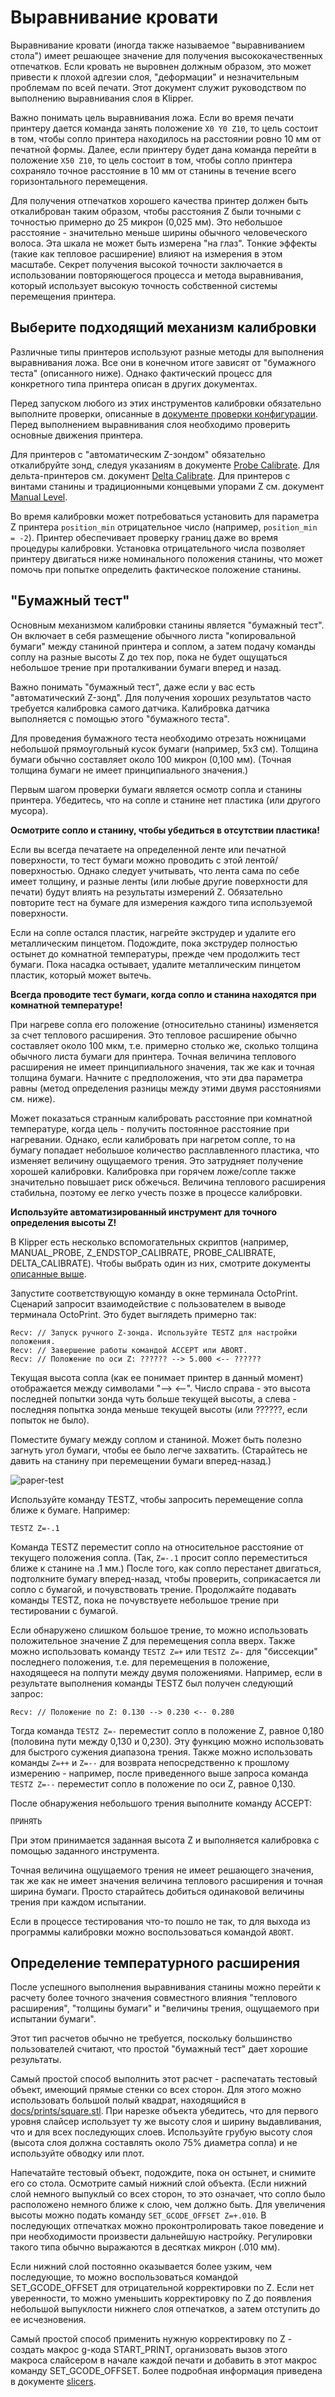 # Выравнивание кровати

Выравнивание кровати (иногда также называемое "выравниванием стола") имеет решающее значение для получения высококачественных отпечатков. Если кровать не выровнен должным образом, это может привести к плохой адгезии слоя, "деформации" и незначительным проблемам по всей печати. Этот документ служит руководством по выполнению выравнивания слоя в Klipper.

Важно понимать цель выравнивания ложа. Если во время печати принтеру дается команда занять положение `X0 Y0 Z10`, то цель состоит в том, чтобы сопло принтера находилось на расстоянии ровно 10 мм от печатной формы. Далее, если принтеру будет дана команда перейти в положение `X50 Z10`, то цель состоит в том, чтобы сопло принтера сохраняло точное расстояние в 10 мм от станины в течение всего горизонтального перемещения.

Для получения отпечатков хорошего качества принтер должен быть откалиброван таким образом, чтобы расстояния Z были точными с точностью примерно до 25 микрон (0,025 мм). Это небольшое расстояние - значительно меньше ширины обычного человеческого волоса. Эта шкала не может быть измерена "на глаз". Тонкие эффекты (такие как тепловое расширение) влияют на измерения в этом масштабе. Секрет получения высокой точности заключается в использовании повторяющегося процесса и метода выравнивания, который использует высокую точность собственной системы перемещения принтера.

## Выберите подходящий механизм калибровки

Различные типы принтеров используют разные методы для выполнения выравнивания ложа. Все они в конечном итоге зависят от "бумажного теста" (описанного ниже). Однако фактический процесс для конкретного типа принтера описан в других документах.

Перед запуском любого из этих инструментов калибровки обязательно выполните проверки, описанные в [документе проверки конфигурации](Config_checks.md). Перед выполнением выравнивания слоя необходимо проверить основные движения принтера.

Для принтеров с "автоматическим Z-зондом" обязательно откалибруйте зонд, следуя указаниям в документе [Probe Calibrate](Probe_Calibrate.md). Для дельта-принтеров см. документ [Delta Calibrate](Delta_Calibrate.md). Для принтеров с винтами станины и традиционными концевыми упорами Z см. документ [Manual Level](Manual_Level.md).

Во время калибровки может потребоваться установить для параметра Z принтера `position_min` отрицательное число (например, `position_min = -2`). Принтер обеспечивает проверку границ даже во время процедуры калибровки. Установка отрицательного числа позволяет принтеру двигаться ниже номинального положения станины, что может помочь при попытке определить фактическое положение станины.

## "Бумажный тест"

Основным механизмом калибровки станины является "бумажный тест". Он включает в себя размещение обычного листа "копировальной бумаги" между станиной принтера и соплом, а затем подачу команды соплу на разные высоты Z до тех пор, пока не будет ощущаться небольшое трение при проталкивании бумаги вперед и назад.

Важно понимать "бумажный тест", даже если у вас есть "автоматический Z-зонд". Для получения хороших результатов часто требуется калибровка самого датчика. Калибровка датчика выполняется с помощью этого "бумажного теста".

Для проведения бумажного теста необходимо отрезать ножницами небольшой прямоугольный кусок бумаги (например, 5x3 см). Толщина бумаги обычно составляет около 100 микрон (0,100 мм). (Точная толщина бумаги не имеет принципиального значения.)

Первым шагом проверки бумаги является осмотр сопла и станины принтера. Убедитесь, что на сопле и станине нет пластика (или другого мусора).

**Осмотрите сопло и станину, чтобы убедиться в отсутствии пластика!**

Если вы всегда печатаете на определенной ленте или печатной поверхности, то тест бумаги можно проводить с этой лентой/поверхностью. Однако следует учитывать, что лента сама по себе имеет толщину, и разные ленты (или любые другие поверхности для печати) будут влиять на результаты измерений Z. Обязательно повторите тест на бумаге для измерения каждого типа используемой поверхности.

Если на сопле остался пластик, нагрейте экструдер и удалите его металлическим пинцетом. Подождите, пока экструдер полностью остынет до комнатной температуры, прежде чем продолжить тест бумаги. Пока насадка остывает, удалите металлическим пинцетом пластик, который может вытечь.

**Всегда проводите тест бумаги, когда сопло и станина находятся при комнатной температуре!**

При нагреве сопла его положение (относительно станины) изменяется за счет теплового расширения. Это тепловое расширение обычно составляет около 100 мкм, т.е. примерно столько же, сколько толщина обычного листа бумаги для принтера. Точная величина теплового расширения не имеет принципиального значения, так же как и точная толщина бумаги. Начните с предположения, что эти два параметра равны (метод определения разницы между этими двумя расстояниями см. ниже).

Может показаться странным калибровать расстояние при комнатной температуре, когда цель - получить постоянное расстояние при нагревании. Однако, если калибровать при нагретом сопле, то на бумагу попадает небольшое количество расплавленного пластика, что изменяет величину ощущаемого трения. Это затрудняет получение хорошей калибровки. Калибровка при горячем ложе/сопле также значительно повышает риск обжечься. Величина теплового расширения стабильна, поэтому ее легко учесть позже в процессе калибровки.

**Используйте автоматизированный инструмент для точного определения высоты Z!**

В Klipper есть несколько вспомогательных скриптов (например, MANUAL_PROBE, Z_ENDSTOP_CALIBRATE, PROBE_CALIBRATE, DELTA_CALIBRATE). Чтобы выбрать один из них, смотрите документы [описанные выше](#choose-the-appropriate-calibration-mechanism).

Запустите соответствующую команду в окне терминала OctoPrint. Сценарий запросит взаимодействие с пользователем в выводе терминала OctoPrint. Это будет выглядеть примерно так:

```
Recv: // Запуск ручного Z-зонда. Используйте TESTZ для настройки положения.
Recv: // Завершение работы командой ACCEPT или ABORT.
Recv: // Положение по оси Z: ?????? --> 5.000 <-- ??????
```

Текущая высота сопла (как ее понимает принтер в данный момент) отображается между символами "--> <--". Число справа - это высота последней попытки зонда чуть больше текущей высоты, а слева - последняя попытка зонда меньше текущей высоты (или ??????, если попыток не было).

Поместите бумагу между соплом и станиной. Может быть полезно загнуть угол бумаги, чтобы ее было легче захватить. (Старайтесь не давить на станину при перемещении бумаги вперед-назад.)

![paper-test](img/paper-test.jpg)

Используйте команду TESTZ, чтобы запросить перемещение сопла ближе к бумаге. Например:

```
TESTZ Z=-.1
```

Команда TESTZ переместит сопло на относительное расстояние от текущего положения сопла. (Так, `Z=-.1` просит сопло переместиться ближе к станине на .1 мм.) После того, как сопло перестанет двигаться, подтолкните бумагу вперед-назад, чтобы проверить, соприкасается ли сопло с бумагой, и почувствовать трение. Продолжайте подавать команды TESTZ, пока не почувствуете небольшое трение при тестировании с бумагой.

Если обнаружено слишком большое трение, то можно использовать положительное значение Z для перемещения сопла вверх. Также можно использовать команду `TESTZ Z=+` или `TESTZ Z=-` для "биссекции" последнего положения, т.е. для перемещения в положение, находящееся на полпути между двумя положениями. Например, если в результате выполнения команды TESTZ был получен следующий запрос:

```
Recv: // Положение по Z: 0.130 --> 0.230 <-- 0.280
```

Тогда команда `TESTZ Z=-` переместит сопло в положение Z, равное 0,180 (половина пути между 0,130 и 0,230). Эту функцию можно использовать для быстрого сужения диапазона трения. Также можно использовать команды `Z=++` и `Z=--` для возврата непосредственно к прошлому измерению - например, после приведенного выше запроса команда `TESTZ Z=--` переместит сопло в положение по оси Z, равное 0,130.

После обнаружения небольшого трения выполните команду ACCEPT:

```
ПРИНЯТЬ
```

При этом принимается заданная высота Z и выполняется калибровка с помощью заданного инструмента.

Точная величина ощущаемого трения не имеет решающего значения, так же как не имеет значения величина теплового расширения и точная ширина бумаги. Просто старайтесь добиться одинаковой величины трения при каждом испытании.

Если в процессе тестирования что-то пошло не так, то для выхода из программы калибровки можно воспользоваться командой `ABORT`.

## Определение температурного расширения

После успешного выполнения выравнивания станины можно перейти к расчету более точного значения совместного влияния "теплового расширения", "толщины бумаги" и "величины трения, ощущаемого при испытании бумаги".

Этот тип расчетов обычно не требуется, поскольку большинство пользователей считают, что простой "бумажный тест" дает хорошие результаты.

Самый простой способ выполнить этот расчет - распечатать тестовый объект, имеющий прямые стенки со всех сторон. Для этого можно использовать большой полый квадрат, находящийся в [docs/prints/square.stl](prints/square.stl). При нарезке объекта убедитесь, что для первого уровня слайсер использует ту же высоту слоя и ширину выдавливания, что и для всех последующих слоев. Используйте грубую высоту слоя (высота слоя должна составлять около 75% диаметра сопла) и не используйте обводку или плот.

Напечатайте тестовый объект, подождите, пока он остынет, и снимите его со стола. Осмотрите самый нижний слой объекта. (Если нижний слой немного выпуклый со всех сторон, то это означает, что сопло было расположено немного ближе к слою, чем должно быть. Для увеличения высоты можно подать команду `SET_GCODE_OFFSET Z=+.010`. В последующих отпечатках можно проконтролировать такое поведение и при необходимости произвести дальнейшую настройку. Регулировки такого типа обычно выражаются в десятках микрон (.010 мм).

Если нижний слой постоянно оказывается более узким, чем последующие, то можно воспользоваться командой SET_GCODE_OFFSET для отрицательной корректировки по Z. Если нет уверенности, то можно уменьшить корректировку по Z до появления небольшой выпуклости нижнего слоя отпечатков, а затем отступить до ее исчезновения.

Самый простой способ применить нужную корректировку по Z - создать макрос g-кода START_PRINT, организовать вызов этого макроса слайсером в начале каждой печати и добавить в этот макрос команду SET_GCODE_OFFSET. Более подробная информация приведена в документе [slicers](Slicers.md).
